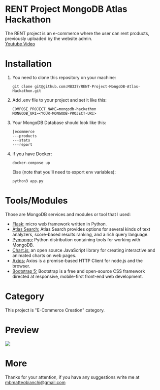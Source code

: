 # RENT Project MongoDB Atlas Hackathon
The RENT project is an e-commerce where the user can rent products, previously uploaded by the website admin.<br/>
<a target="_blank" href="https://www.youtube.com/watch?v=jAQ3H5vML2E">Youtube Video</a>
# Installation
1) You need to clone this repository on your machine:<br/>
      ```
      git clone git@github.com:MB337/RENT-Project-MongoDB-Atlas-Hackathon.git
      ```
2) Add .env file to your project and set it like this:<br/> 
      ```
      COMPOSE_PROJECT_NAME=mongodb-hackathon
      MONGODB_URI=<YOUR-MONGODB-PROJECT-URI>
      ```
3) Your MongoDB Database should look like this:
      ```
      |ecommerce
      ---products
      ---stats
      ---report
      ```
4) If you have Docker:
      ```
      docker-compose up
      ```
   Else (note that you'll need to export env variables):
      ```
      python3 app.py
      ```
      

# Tools/Modules
Those are MongoDB services and modules or tool that I used:
- <a target="_blank" href="https://flask.palletsprojects.com/en/2.0.x/">Flask:</a> micro web framework written in Python.
- <a target="_blank" href="https://docs.atlas.mongodb.com/atlas-search/">Atlas Search:</a> Atlas Search provides options for several kinds of text analyzers, score-based results ranking, and a rich query language.
- <a target="_blank" href="https://pymongo.readthedocs.io/en/stable/">Pymongo:</a> Python distribution containing tools for working with MongoDB.
- <a target="_blank" href="https://www.chartjs.org/">Chart.js:</a> an open source JavaScript library for creating interactive and animated charts on web pages.
- <a target="_blank" href="https://axios-http.com/docs/intro">Axios:</a> Axios is a promise-based HTTP Client for node.js and the browser.
- <a target="_blank" href="https://getbootstrap.com/">Bootstrap 5:</a> Bootstrap is a free and open-source CSS framework directed at responsive, mobile-first front-end web development.

# Category
This project is "E-Commerce Creation" category.

# Preview
<img src="https://i.imgur.com/tJEBJZb.png"/>

# More
Thanks for your attention, if you have any suggestions write me at <a href="mailto:mbmatteobianchi@gmail.com">mbmatteobianchi@gmail.com</a>

